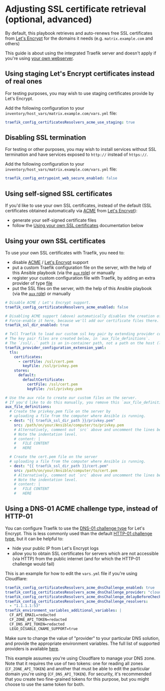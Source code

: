 # Adjusting SSL certificate retrieval (optional, advanced)

By default, this playbook retrieves and auto-renews free SSL certificates from [Let's Encrypt](https://letsencrypt.org/) for the domains it needs (e.g. `matrix.example.com` and others)

This guide is about using the integrated Traefik server and doesn't apply if you're using [your own webserver](configuring-playbook-own-webserver.md).

## Using staging Let's Encrypt certificates instead of real ones

For testing purposes, you may wish to use staging certificates provide by Let's Encrypt.

Add the following configuration to your `inventory/host_vars/matrix.example.com/vars.yml` file:

```yaml
traefik_config_certificatesResolvers_acme_use_staging: true
```

## Disabling SSL termination

For testing or other purposes, you may wish to install services without SSL termination and have services exposed to `http://` instead of `https://`.

Add the following configuration to your `inventory/host_vars/matrix.example.com/vars.yml` file:

```yaml
traefik_config_entrypoint_web_secure_enabled: false
```

## Using self-signed SSL certificates

If you'd like to use your own SSL certificates, instead of the default (SSL certificates obtained automatically via [ACME](https://en.wikipedia.org/wiki/Automatic_Certificate_Management_Environment) from [Let's Encrypt](https://letsencrypt.org/)):

- generate your self-signed certificate files
- follow the [Using your own SSL certificates](#using-your-own-ssl-certificates) documentation below

## Using your own SSL certificates

To use your own SSL certificates with Traefik, you need to:

- disable [ACME](https://en.wikipedia.org/wiki/Automatic_Certificate_Management_Environment) / [Let's Encrypt](https://letsencrypt.org/) support
- put a custom Traefik configuration file on the server, with the help of this Ansible playbook (via the [`aux` role](https://github.com/mother-of-all-self-hosting/ansible-role-aux)) or manually
- register your custom configuration file with Traefik, by adding an extra provider of type [file](https://doc.traefik.io/traefik/providers/file/)
- put the SSL files on the server, with the help of this Ansible playbook (via the [`aux` role](https://github.com/mother-of-all-self-hosting/ansible-role-aux)) or manually

```yaml
# Disable ACME / Let's Encrypt support.
traefik_config_certificatesResolvers_acme_enabled: false

# Disabling ACME support (above) automatically disables the creation of the SSL directory.
# Force-enable it here, because we'll add our certificate files there.
traefik_ssl_dir_enabled: true

# Tell Traefik to load our custom ssl key pair by extending provider configuration.
# The key pair files are created below, in `aux_file_definitions`.
# The `/ssl/..` path is an in-container path, not a path on the host (like `/matrix/traefik/ssl`). Do not change it!
traefik_provider_configuration_extension_yaml:
  tls:
    certificates:
      - certFile: /ssl/cert.pem
        keyFile: /ssl/privkey.pem
    stores:
      default:
        defaultCertificate:
          certFile: /ssl/cert.pem
          keyFile: /ssl/privkey.pem

# Use the aux role to create our custom files on the server.
# If you'd like to do this manually, you remove this `aux_file_definitions` variable.
aux_file_definitions:
  # Create the privkey.pem file on the server by
  # uploading a file from the computer where Ansible is running.
  - dest: "{{ traefik_ssl_dir_path }}/privkey.pem"
    src: /path/on/your/Ansible/computer/to/privkey.pem
    # Alternatively, comment out `src` above and uncomment the lines below to provide the certificate content inline.
    # Note the indentation level.
    # content: |
    #   FILE CONTENT
    #   HERE

  # Create the cert.pem file on the server
  # uploading a file from the computer where Ansible is running.
  - dest: "{{ traefik_ssl_dir_path }}/cert.pem"
    src: /path/on/your/Ansible/computer/to/cert.pem
    # Alternatively, comment out `src` above and uncomment the lines below to provide the certificate content inline.
    # Note the indentation level.
    # content: |
    #   FILE CONTENT
    #   HERE
```

## Using a DNS-01 ACME challenge type, instead of HTTP-01

You can configure Traefik to use the [DNS-01 challenge type](https://letsencrypt.org/docs/challenge-types/#dns-01-challenge) for Let's Encrypt. This is less commonly used than the default [HTTP-01 challenge type](https://letsencrypt.org/docs/challenge-types/#http-01-challenge), but it can be helpful to:

- hide your public IP from Let's Encrypt logs
- allow you to obtain SSL certificates for servers which are not accessible (via HTTP) from the public internet (and for which the HTTP-01 challenge would fail)

This is an example for how to edit the `vars.yml` file if you're using Cloudflare:

```yaml
traefik_config_certificatesResolvers_acme_dnsChallenge_enabled: true
traefik_config_certificatesResolvers_acme_dnsChallenge_provider: "cloudflare"
traefik_config_certificatesResolvers_acme_dnsChallenge_delayBeforeCheck: 60
traefik_config_certificatesResolvers_acme_dnsChallenge_resolvers:
  - "1.1.1.1:53"
traefik_environment_variables_additional_variables: |
  CF_API_EMAIL=redacted
  CF_ZONE_API_TOKEN=redacted
  CF_DNS_API_TOKEN=redacted
  LEGO_DISABLE_CNAME_SUPPORT=true
```

Make sure to change the value of "provider" to your particular DNS solution, and provide the appropriate environment variables. The full list of supported providers is available [here](https://doc.traefik.io/traefik/https/acme/#providers).

This example assumes you're using Cloudflare to manage your DNS zone. Note that it requires the use of two tokens: one for reading all zones (`CF_ZONE_API_TOKEN`) and another that must be able to edit the particular domain you're using (`CF_DNS_API_TOKEN`). For security, it's recommended that you create two fine-grained tokens for this purpose, but you might choose to use the same token for both.
